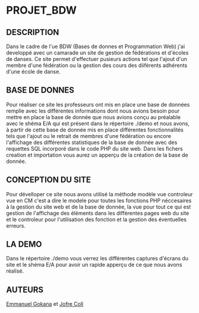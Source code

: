 

# PROJET_BDW 


## DESCRIPTION 

Dans le cadre de l'ue BDW (Bases de donnes et Programmation Web) j'ai developpé avec un camarade un site de 
gestion de fédérations et d'écoles de danses. Ce site permet d'effectuer pusieurs actions tel que l'ajout d'un 
membre d'une fédération ou la gestion des cours des diiférents adhérents d'une école de danse.

## BASE DE DONNES 

Pour réaliser ce site les professeurs ont mis en place une base de données remplie avec les différentes
informations dont nous avions besoin pour mettre en place la base de donnée que nous avions conçu
au préalable avec le shéma E/A qui est présent dans le répertoire ./demo et nous avons, à partir 
de cette base de donnée mis en place différentes fonctionnalités tels que l'ajout ou le retrait 
de membres d'une fédération ou encore l'affichage des différentes statistiques de la base de donnée 
avec des requettes SQL incorporé dans le code PHP du site web. Dans les fichers creation et importation 
vous aurez un apperçu de la création de la base de donnée.

## CONCEPTION DU SITE 

Pour dévelloper ce site nous avons utilisé la méthode modèle vue controleur
vue en CM c'est a dire le modele pour toutes les fonctions PHP néccesaires à
la gestion du site web et de la base de donnée, la vue pour tout ce qui est 
gestion de l'affichage des éléments dans les différentes pages web du site et
le controleur pour l'utilisation des fonction et la gestion des éventuelles erreurs.

## LA DEMO 
Dans le répertoire ./demo vous verrez les différentes captures d'écrans du site
et le shéma E/A pour avoir un rapide apperçu de ce que nous avons réalisé.

## AUTEURS 
[Emmanuel Gokana](https://github.com/emmanuelgkn) et [Jofre Coll](https://github.com/Jofrix98)
